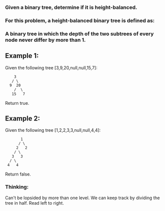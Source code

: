 ### Given a binary tree, determine if it is height-balanced.

### For this problem, a height-balanced binary tree is defined as:

### A binary tree in which the depth of the two subtrees of every node never differ by more than 1.

## Example 1:

Given the following tree [3,9,20,null,null,15,7]:
```
    3
   / \
  9  20
    /  \
   15   7
   ```
Return true.

## Example 2:

Given the following tree [1,2,2,3,3,null,null,4,4]:
```
       1
      / \
     2   2
    / \
   3   3
  / \
 4   4
 ```
Return false.

### Thinking:

Can't be lopsided by more than one level. We can keep track by dividing the tree in half.
Read left to right.


